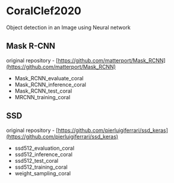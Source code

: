 # CoralClef2020
Object detection in an Image using Neural network

## Mask R-CNN
original repository - [https://github.com/matterport/Mask_RCNN](https://github.com/matterport/Mask_RCNN)
- Mask_RCNN_evaluate_coral
- Mask_RCNN_inference_coral
- Mask_RCNN_test_coral
- MRCNN_training_coral
## SSD
original repository - [https://github.com/pierluigiferrari/ssd_keras](https://github.com/pierluigiferrari/ssd_keras)
- ssd512_evaluation_coral
- ssd512_inference_coral
- ssd512_test_coral
- ssd512_training_coral
- weight_sampling_coral




